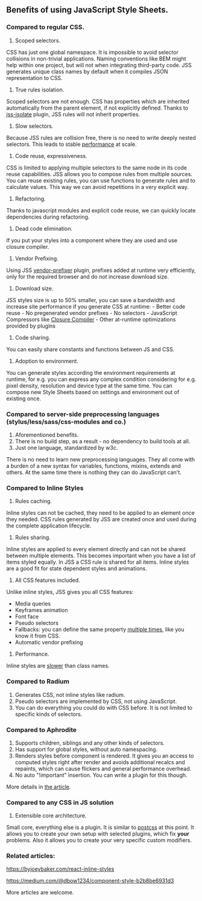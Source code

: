 ## Benefits of using JavaScript Style Sheets.

### Compared to regular CSS.

1. Scoped selectors.

  CSS has just one global namespace. It is impossible to avoid selector collisions in non-trivial applications. Naming conventions like BEM might help within one project, but will not when integrating third-party code. JSS generates unique class names by default when it compiles JSON representation to CSS.

1. True rules isolation.

  Scoped selectors are not enough. CSS has properties which are inherited automatically from the parent element, if not explicitly defined. Thanks to [jss-isolate](https://github.com/cssinjs/jss-isolate) plugin, JSS rules will not inherit properties.

1. Slow selectors.

  Because JSS rules are collision free, there is no need to write deeply nested selectors. This leads to stable [performance](./performance.md) at scale.

1. Code reuse, expressiveness.

  CSS is limited to applying multiple selectors to the same node in its code reuse capabilities.
JSS allows you to compose rules from multiple sources. You can reuse existing rules, you can use functions to generate rules and to calculate values. This way we can avoid repetitions in a very explicit way.

1. Refactoring.

  Thanks to javascript modules and explicit code reuse, we can quickly locate dependencies during refactoring.

1. Dead code elimination.

  If you put your styles into a component where they are used and use closure compiler.

1. Vendor Prefixing.

  Using JSS [vendor-prefixer](https://github.com/cssinjs/jss-vendor-prefixer) plugin, prefixes added at runtime very efficiently, only for the required browser and do *not* increase download size.

1. Download size.

  JSS styles size is up to 50% smaller, you can save a bandwidth and increase site performance if you generate CSS at runtime:
    - Better code reuse
    - No pregenerated vendor prefixes
    - No selectors
    - JavaScript Compressors like [Closure Compiler](https://closure-compiler.appspot.com)
    - Other at-runtime optimizations provided by plugins

1. Code sharing.

  You can easily share constants and functions between JS and CSS.

1. Adoption to environment.

  You can generate styles according the environment requirements at runtime, for e.g. you can express any complex condition considering for e.g. pixel density, resolution and device type at the same time. You can compose new Style Sheets based on settings and environment out of existing once.

### Compared to server-side preprocessing languages (stylus/less/sass/css-modules and co.)

1. Aforementioned benefits.
1. There is no build step, as a result - no dependency to build tools at all.
1. Just one language, standardized by w3c.

  There is no need to learn new preprocessing languages. They all come with a burden of a new syntax for variables, functions, mixins, extends and others. At the same time there is nothing they can do JavaScript can't.


### Compared to Inline Styles

1. Rules caching.

  Inline styles can not be cached, they need to be applied to an element once they needed. CSS rules generated by JSS are created once and used during the complete application lifecycle.

1. Rules sharing.

  Inline styles are applied to every element directly and can not be shared between multiple elements. This becomes important when you have a list of items styled equally. In JSS a CSS rule is shared for all items.
  Inline styles are a good fit for state dependent styles and animations.

1. All CSS features included.

  Unlike inline styles, JSS gives you all CSS features:
  - Media queries
  - Keyframes animation
  - Font face
  - Pseudo selectors
  - Fallbacks: you can define the same property [multiple times](./json-api.md#fallbacks), like you know it from CSS.
  - Automatic vendor prefixing

1. Performance.

Inline styles are [slower](./performance.md) than class names.

### Compared to Radium

1. Generates CSS, not inline styles like radium.
2. Pseudo selectors are implemented by CSS, not using JavaScript.
3. You can do everything you could do with CSS before. It is not limited to specific kinds of selectors.

### Compared to Aphrodite

1. Supports children, siblings and any other kinds of selectors.
2. Has support for global styles, without auto namespacing.
3. Renders styles before component is rendered. It gives you an access to computed styles right after render and avoids additional recalcs and repaints, which can cause flickers and general performance overhead.
4. No auto "!important" insertion. You can write a plugin for this though.

More details in [the article](https://medium.com/@oleg008/aphrodite-vs-jss-a15761b91ee3).

### Compared to any CSS in JS solution

1. Extensible core architecture.

  Small core, everything else is a plugin. It is similar to [postcss](http://postcss.org/) at this point. It allows you to create your own setup with selected plugins, which fix **your** problems. Also it allows you to create your very specific custom modifiers.

### Related articles:
https://byjoeybaker.com/react-inline-styles

https://medium.com/@dbow1234/component-style-b2b8be6931d3

More articles are welcome.
